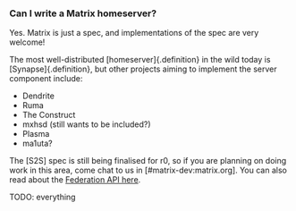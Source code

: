 ### Can I write a Matrix homeserver?

Yes. Matrix is just a spec, and implementations of the spec are very welcome! 

The most well-distributed [homeserver]{.definition} in the wild today is [Synapse]{.definition}, but other projects aiming to implement the server component include:

* Dendrite
* Ruma
* The Construct
* mxhsd (still wants to be included?)
* Plasma
* ma1uta?

The [S2S] spec is still being finalised for r0, so if you are planning on doing work in this area, come chat to us in [#matrix-dev:matrix.org]. You can also read about the [Federation API here](https://matrix.org/docs/spec/server_server/unstable.html).

TODO: everything